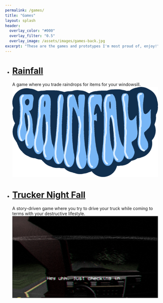 ```yaml
---
permalink: /games/
title: "Games"
layout: splash
header:
  overlay_color: "#000"
  overlay_filter: "0.5"
  overlay_image: /assets/images/games-back.jpg
excerpt: "These are the games and prototypes I'm most proud of, enjoy!"
---
```


- # [Rainfall](/games/rainfall/)
    A game where you trade raindrops for items for your windowsill.
    ![Alt text](/assets/images/Rainfall.PNG)
- # [Trucker Night Fall](/games/truckernightfall/)
    A story-driven game where you try to drive your truck while coming to terms with your destructive lifestyle.
    ![Alt text](/assets/images/trucker-night-fall-title.png)
